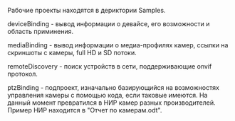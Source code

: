 Рабочие проекты находятся в дериктории Samples.

deviceBinding - вывод информации о девайсе, его возможности и область приминения.

mediaBinding - вывод информации о медиа-профилях камер, ссылки на скриншоты с камеры, full HD и SD потоки.

remoteDiscovery - поиск устройств в сети, поддерживающие onvif протокол.

ptzBinding - подпроект, изначально базирующийся на возможностях управления камеры с помощью кода, если таковые имеются. На данный момент превратился в НИР камер разных производителей. Пример НИР находится в "Отчет по камерам.odt".
